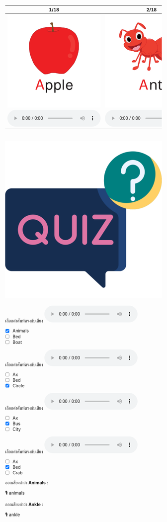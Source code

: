 <div class="carrousel">


|1/18|2/18|3/18|4/18|5/18|6/18|7/18|8/18|9/18|10/18|11/18|12/18|13/18|14/18|15/18|16/18|17/18|18/18|
| :----: | :----: | :----: | :----: | :----: | :----: | :----: | :----: | :----: | :----: | :----: | :----: | :----: | :----: | :----: | :----: | :----: | :----: |
|![](/media/img/A-B-C__apple.svg)|![](/media/img/A-B-C__ant.svg)|![](/media/img/A-B-C__ankle.svg)|![](/media/img/A-B-C__animals.svg)|![](/media/img/A-B-C__ambulance.svg)|![](/media/img/A-B-C__ax.svg)|![](/media/img/A-B-C__bus.svg)|![](/media/img/A-B-C__banana.svg)|![](/media/img/A-B-C__bird.svg)|![](/media/img/A-B-C__bed.svg)|![](/media/img/A-B-C__boat.svg)|![](/media/img/A-B-C__butterfly.svg)|![](/media/img/A-B-C__crab.svg)|![](/media/img/A-B-C__cow.svg)|![](/media/img/A-B-C__cat.svg)|![](/media/img/A-B-C__candy.svg)|![](/media/img/A-B-C__city.svg)|![](/media/img/A-B-C__circle.svg)|
|![](/media/audio/apple.mp3)|![](/media/audio/ant.mp3)|![](/media/audio/ankle.mp3)|![](/media/audio/animals.mp3)|![](/media/audio/ambulance.mp3)|![](/media/audio/ax.mp3)|![](/media/audio/bus.mp3)|![](/media/audio/banana.mp3)|![](/media/audio/bird.mp3)|![](/media/audio/bed.mp3)|![](/media/audio/boat.mp3)|![](/media/audio/butterfly.mp3)|![](/media/audio/crab.mp3)|![](/media/audio/cow.mp3)|![](/media/audio/cat.mp3)|![](/media/audio/candy.mp3)|![](/media/audio/city.mp3)|![](/media/audio/circle.mp3)|

</div>



# ![icon](/media/icons/quiz.svg) 

<div class=question>

เลือกคำศัพท์ตรงกับเสียง ![](/media/audio/animals.mp3) 
 - [x] Animals
 - [ ] Bed
 - [ ] Boat
</div>

<div class=question>

เลือกคำศัพท์ตรงกับเสียง ![](/media/audio/circle.mp3) 
 - [ ] Ax
 - [ ] Bed
 - [x] Circle
</div>

<div class=question>

เลือกคำศัพท์ตรงกับเสียง ![](/media/audio/bus.mp3) 
 - [ ] Ax
 - [x] Bus
 - [ ] City
</div>

<div class=question>

เลือกคำศัพท์ตรงกับเสียง ![](/media/audio/bed.mp3) 
 - [ ] Ax
 - [x] Bed
 - [ ] Crab
</div>

<div class=question>

ออกเสียงคำว่า **Animals** :

🎙️ animals

</div>
<div class=question>

ออกเสียงคำว่า **Ankle** :

🎙️ ankle

</div>
